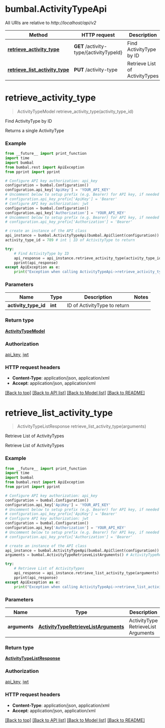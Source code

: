 # bumbal.ActivityTypeApi

All URIs are relative to *http://localhost/api/v2*

Method | HTTP request | Description
------------- | ------------- | -------------
[**retrieve_activity_type**](ActivityTypeApi.md#retrieve_activity_type) | **GET** /activity-type/{activityTypeId} | Find ActivityType by ID
[**retrieve_list_activity_type**](ActivityTypeApi.md#retrieve_list_activity_type) | **PUT** /activity-type | Retrieve List of ActivityTypes


# **retrieve_activity_type**
> ActivityTypeModel retrieve_activity_type(activity_type_id)

Find ActivityType by ID

Returns a single ActivityType

### Example
```python
from __future__ import print_function
import time
import bumbal
from bumbal.rest import ApiException
from pprint import pprint

# Configure API key authorization: api_key
configuration = bumbal.Configuration()
configuration.api_key['ApiKey'] = 'YOUR_API_KEY'
# Uncomment below to setup prefix (e.g. Bearer) for API key, if needed
# configuration.api_key_prefix['ApiKey'] = 'Bearer'
# Configure API key authorization: jwt
configuration = bumbal.Configuration()
configuration.api_key['Authorization'] = 'YOUR_API_KEY'
# Uncomment below to setup prefix (e.g. Bearer) for API key, if needed
# configuration.api_key_prefix['Authorization'] = 'Bearer'

# create an instance of the API class
api_instance = bumbal.ActivityTypeApi(bumbal.ApiClient(configuration))
activity_type_id = 789 # int | ID of ActivityType to return

try:
    # Find ActivityType by ID
    api_response = api_instance.retrieve_activity_type(activity_type_id)
    pprint(api_response)
except ApiException as e:
    print("Exception when calling ActivityTypeApi->retrieve_activity_type: %s\n" % e)
```

### Parameters

Name | Type | Description  | Notes
------------- | ------------- | ------------- | -------------
 **activity_type_id** | **int**| ID of ActivityType to return | 

### Return type

[**ActivityTypeModel**](ActivityTypeModel.md)

### Authorization

[api_key](../README.md#api_key), [jwt](../README.md#jwt)

### HTTP request headers

 - **Content-Type**: application/json, application/xml
 - **Accept**: application/json, application/xml

[[Back to top]](#) [[Back to API list]](../README.md#documentation-for-api-endpoints) [[Back to Model list]](../README.md#documentation-for-models) [[Back to README]](../README.md)

# **retrieve_list_activity_type**
> ActivityTypeListResponse retrieve_list_activity_type(arguments)

Retrieve List of ActivityTypes

Retrieve List of ActivityTypes

### Example
```python
from __future__ import print_function
import time
import bumbal
from bumbal.rest import ApiException
from pprint import pprint

# Configure API key authorization: api_key
configuration = bumbal.Configuration()
configuration.api_key['ApiKey'] = 'YOUR_API_KEY'
# Uncomment below to setup prefix (e.g. Bearer) for API key, if needed
# configuration.api_key_prefix['ApiKey'] = 'Bearer'
# Configure API key authorization: jwt
configuration = bumbal.Configuration()
configuration.api_key['Authorization'] = 'YOUR_API_KEY'
# Uncomment below to setup prefix (e.g. Bearer) for API key, if needed
# configuration.api_key_prefix['Authorization'] = 'Bearer'

# create an instance of the API class
api_instance = bumbal.ActivityTypeApi(bumbal.ApiClient(configuration))
arguments = bumbal.ActivityTypeRetrieveListArguments() # ActivityTypeRetrieveListArguments | ActivityType RetrieveList Arguments

try:
    # Retrieve List of ActivityTypes
    api_response = api_instance.retrieve_list_activity_type(arguments)
    pprint(api_response)
except ApiException as e:
    print("Exception when calling ActivityTypeApi->retrieve_list_activity_type: %s\n" % e)
```

### Parameters

Name | Type | Description  | Notes
------------- | ------------- | ------------- | -------------
 **arguments** | [**ActivityTypeRetrieveListArguments**](ActivityTypeRetrieveListArguments.md)| ActivityType RetrieveList Arguments | 

### Return type

[**ActivityTypeListResponse**](ActivityTypeListResponse.md)

### Authorization

[api_key](../README.md#api_key), [jwt](../README.md#jwt)

### HTTP request headers

 - **Content-Type**: application/json, application/xml
 - **Accept**: application/json, application/xml

[[Back to top]](#) [[Back to API list]](../README.md#documentation-for-api-endpoints) [[Back to Model list]](../README.md#documentation-for-models) [[Back to README]](../README.md)

